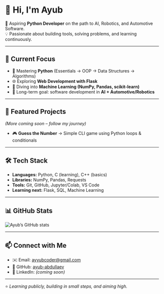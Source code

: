 # 👋 Hi, I'm Ayub  

🚀 Aspiring **Python Developer** on the path to AI, Robotics, and Automotive Software.  
💡 Passionate about building tools, solving problems, and learning continuously.  

---

## 🔧 Current Focus
- 🐍 Mastering **Python** (Essentials → OOP → Data Structures → Algorithms)  
- 🌐 Exploring **Web Development with Flask**  
- 🤖 Diving into **Machine Learning (NumPy, Pandas, scikit-learn)**  
- 🚗 Long-term goal: software development in **AI + Automotive/Robotics**  

---

## 📂 Featured Projects
*(More coming soon – follow my journey)*  

- 🎮 **Guess the Number** → Simple CLI game using Python loops & conditionals  
 

---

## 🛠️ Tech Stack
- **Languages:** Python, C (learning), C++ (basics)  
- **Libraries:** NumPy, Pandas, Requests  
- **Tools:** Git, GitHub, Jupyter/Colab, VS Code  
- **Learning next:** Flask, SQL, Machine Learning  

---

## 📊 GitHub Stats
![Ayub’s GitHub stats](https://github-readme-stats.vercel.app/api?username=ayub-abdullaev&show_icons=true&theme=tokyonight)

---

## 📫 Connect with Me
- ✉️ Email: [ayyubcoder@gmail.com](mailto:ayyubcoder@gmail.com)  
- 🐙 GitHub: [ayub-abdullaev](https://github.com/ayub-abdullaev)  
- 💼 LinkedIn: *(coming soon)*  

---

⭐️ *Learning publicly, building in small steps, and aiming high.*  
